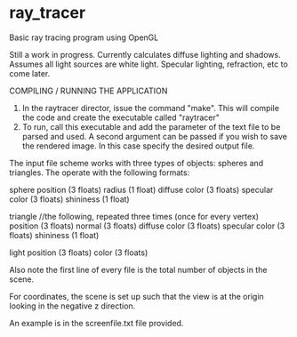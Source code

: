 ray_tracer
==========

Basic ray tracing program using OpenGL

Still a work in progress.  Currently calculates diffuse lighting and shadows.  Assumes all light sources are white light.  Specular lighting, refraction, etc to come later.  

COMPILING / RUNNING THE APPLICATION
1. In the raytracer director, issue the command "make".  This will compile the code and create the executable called "raytracer"
2. To run, call this executable and add the parameter of the text file to be parsed and used.  A second argument can be passed if you wish to save the rendered image.  In this case specify the desired output file.  

The input file scheme works with three types of objects: spheres and triangles.  The operate with the following formats:

sphere
position (3 floats)
radius (1 float)
diffuse color (3 floats)
specular color (3 floats)
shininess (1 float)

triangle
//the following, repeated three times (once for every vertex)
position (3 floats)
normal (3 floats)
diffuse color (3 floats)
specular color (3 floats)
shininess (1 float)

light
position (3 floats)
color (3 floats)

Also note the first line of every file is the total number of objects in the scene.  

For coordinates, the scene is set up such that the view is at the origin looking in the negative z direction.  

An example is in the screenfile.txt file provided.